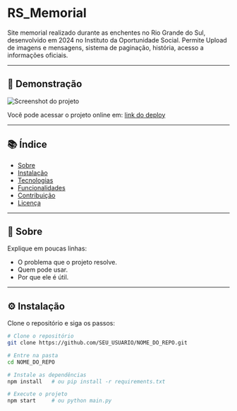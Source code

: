 # RS_Memorial

Site memorial realizado durante as enchentes no Rio Grande do Sul, desenvolvido em 2024 no Instituto da Oportunidade Social.
Permite Upload de imagens e mensagens, sistema de paginação, história, acesso a informações oficiais.

---

## 📸 Demonstração

![Screenshot do projeto](link-da-imagem-ou-gi)

Você pode acessar o projeto online em: [link do deploy](https://...)

---

## 📚 Índice
- [Sobre](#-sobre)
- [Instalação](#-instalação)
- [Tecnologias](#-tecnologias)
- [Funcionalidades](#-funcionalidades)
- [Contribuição](#-contribuição)
- [Licença](#-licença)

---

## 📖 Sobre

Explique em poucas linhas:
- O problema que o projeto resolve.
- Quem pode usar.
- Por que ele é útil.

---

## ⚙️ Instalação

Clone o repositório e siga os passos:

```bash
# Clone o repositório
git clone https://github.com/SEU_USUARIO/NOME_DO_REPO.git

# Entre na pasta
cd NOME_DO_REPO

# Instale as dependências
npm install   # ou pip install -r requirements.txt

# Execute o projeto
npm start     # ou python main.py

